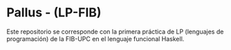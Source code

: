 # Pallus - (LP-FIB)

Este repositorio se corresponde con la primera práctica de LP (lenguajes de programación) de la FIB-UPC en el lenguaje funcional Haskell.
